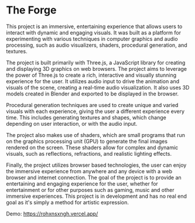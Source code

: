 # The Forge

This project is an immersive, entertaining experience that allows users to interact with dynamic and engaging visuals. It was built as a platform for experimenting with various techniques in computer graphics and audio processing, such as audio visualizers, shaders, procedural generation, and textures.

The project is built primarily with Three.js, a JavaScript library for creating and displaying 3D graphics on web browsers. The project aims to leverage the power of Three.js to create a rich, interactive and visually stunning experience for the user. It utilizes audio input to drive the animation and visuals of the scene, creating a real-time audio visualization. It also uses 3D models created in Blender and exported to be displayed in the browser.

Procedural generation techniques are used to create unique and varied visuals with each experience, giving the user a different experience every time. This includes generating textures and shapes, which change depending on user interaction, or with the audio input.

The project also makes use of shaders, which are small programs that run on the graphics processing unit (GPU) to generate the final images rendered on the screen. These shaders allow for complex and dynamic visuals, such as reflections, refractions, and realistic lighting effects.

Finally, the project utilizes browser based technologies, the user can enjoy the immersive experience from anywhere and any device with a web browser and internet connection. The goal of the project is to provide an entertaining and engaging experience for the user, whether for entertainment or for other purposes such as gaming, music and other immersive experiences. This project is in development and has no real end goal as it's simply a method for artistic expression.

Demo: https://rohxnsxngh.vercel.app/
